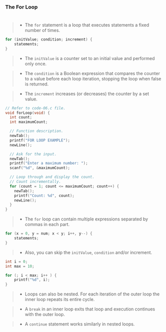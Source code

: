 ### The For Loop
#

> - The `for` statement is a loop that executes statements a fixed
    number of times.

```c
for (initValue; condition; increment) {
    statements;
}
```

> - The `initValue` is a counter set to an initial value and
    performed only once.

> - The `condition` is a Boolean expression that compares the
    counter to a value before each loop iteration, stopping the
    loop when false is returned.

> - The `increment` increases (or decreases) the counter by a set
    value.

```c
// Refer to code-06.c file.
void forLoop(void) {
  int count;
  int maximumCount;

  // Function description.
  newTab();
  printf("FOR LOOP EXAMPLE");
  newLine();

  // Ask for the input.
  newTab();
  printf("Enter a maximum number: ");
  scanf("%d", &maximumCount);

  // Loop through and display the count.
  // Count incrementally.
  for (count = 1; count <= maximumCount; count++) {
    newTab();
    printf("Count: %d", count);
    newLine();
  }
}
```

> - The `for` loop can contain multiple expressions separated by commas
    in each part.

```c
for (x = 0, y = num; x < y; i++, y--) {
    statements;
}
```

> - Also, you can skip the `initValue`, `condition` and/or increment.

```c
int i = 0;
int max = 10;

for (; i < max; i++ ) {
    printf("%d", i);
}
```

> - Loops can also be nested. For each iteration of the outer loop the inner
    loop repeats its entire cycle.

> - A `break` in an inner loop exits that loop and execution continues with
    the outer loop.

> - A `continue` statement works similarly in nested loops.
